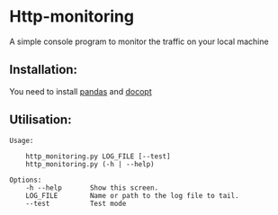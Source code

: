 Http-monitoring
===============

A simple console program to monitor the traffic on your local machine

Installation:
-------------

You need to install [pandas](https://github.com/pydata/pandas) and [docopt](https://github.com/docopt/docopt)


Utilisation:
-------------

```
Usage:

    http_monitoring.py LOG_FILE [--test]
    http_monitoring.py (-h | --help)

Options:
    -h --help       Show this screen.
    LOG_FILE        Name or path to the log file to tail.
    --test          Test mode
```

